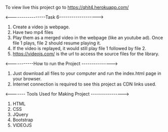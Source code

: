 To view live this project go to https://qhit4.herokuapp.com/

<-----------------Task 6------------------->

1. Create a video js webpage.
2. Have two mp4 files
3. Play them as a merged video in the webpage (like an youtube ad). Once file 1 plays, file 2 should resume playing it.
4. If the video is replayed, it would still play file 1 followed by file 2.
5. https://videojs.com/ is the url to access the source files for the library.


<-----------How to run the Project --------------->
1. Just download all files to your computer and run the index.html page in your browser.
2. Internet connection is required to see this project as CDN links used.



<------- Tools Used for Making Project ---------------->
1. HTML
2. CSS
3. JQuery
4. Bootstrap
5. VIDEOJS
